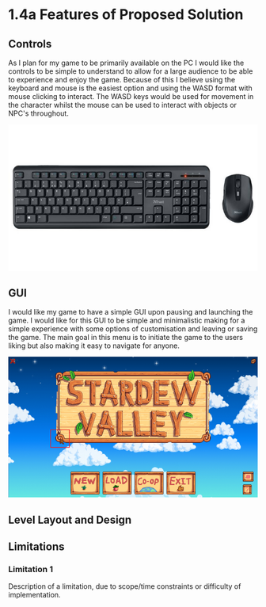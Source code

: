 # 1.4a Features of Proposed Solution

## Controls

As I plan for my game to be primarily available on the PC I would like the controls to be simple to understand to allow for a large audience to be able to experience and enjoy the game. Because of this I believe using the keyboard and mouse is the easiest option and using the WASD format with mouse clicking to interact. The WASD keys would be used for movement in the character whilst the mouse can be used to interact with objects or NPC's throughout.

![](<../.gitbook/assets/image (11).png>)

## GUI

I would like my game to have a simple GUI upon pausing and launching the game. I would like for this GUI to be simple and minimalistic making for a simple experience with some options of customisation and leaving or saving the game. The main goal in this menu is to initiate the game to the users liking but also making it easy to navigate for anyone.

![](<../.gitbook/assets/image (2).png>)

## Level Layout and Design



## Limitations

### Limitation 1

Description of a limitation, due to scope/time constraints or difficulty of implementation.
